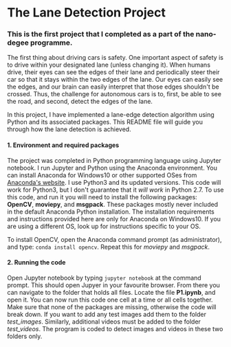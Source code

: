 # The Lane Detection Project

### This is the first project that I completed as a part of the nano-degee programme.

The first thing about driving cars is safety. One important aspect of safety is to drive within your designated lane (unless changing it). When humans drive, their eyes can see the edges of their lane and periodically steer their car so that it stays within the two edges of the lane. Our eyes can easily see the edges, and our brain can easily interpret that those edges shouldn't be crossed. Thus, the challenge for autonomous cars is to, first, be able to see the road, and second, detect the edges of the lane.

In this project, I have implemented a lane-edge detection algorithm using Python and its associated packages. This README file will guide you through how the lane detection is achieved.

#### 1. Environment and required packages
The project was completed in Python programming language using Jupyter notebook. I run Jupyter and Python using the Anaconda environment. You can install Anaconda for Windows10 or other supported OSes from [Anaconda's website](https://www.anaconda.org). I use Python3 and its updated versions. This code will work for Python3, but I don't guarantee that it _will work_ in Python 2.7. To use this code, and run it you will need to install the following packages: **OpenCV**, **moviepy**, and **msgpack**. These packages mostly never included in the default Anaconda Python installation. The installation requirements and instructions provided here are only for Anaconda on Windows10. If you are using a different OS, look up for instructions specific to your OS.

To install OpenCV, open the Anaconda command prompt (as administrator), and type: `conda install opencv`. Repeat this for _moviepy_ and _msgpack_.

#### 2. Running the code
Open Jupyter notebook by typing `jupyter notebook` at the command prompt. This should open Jupyer in your favourite browser. From there you can navigate to the folder that holds all files. Locate the file **P1.ipynb**, and open it. You can now run this code one cell at a time or all cells together. Make sure that none of the packages are missing, otherwise the code will break down. If you want to add any test images add them to the folder _test\_images_. Similarly, additional videos must be added to the folder _test\_videos_. The program is coded to detect images and videos in these two folders only.

